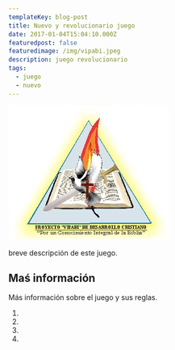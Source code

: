 ```yaml
---
templateKey: blog-post
title: Nuevo y revolucionario juego
date: 2017-01-04T15:04:10.000Z
featuredpost: false
featuredimage: /img/vipabi.jpeg
description: juego revolucionario
tags:
  - juego
  - nuevo
---
```

![vipabi](/img/vipabi.jpeg)

breve descripción de este juego.

## Maś información

Más información sobre el juego y sus reglas.

1. 
2. 
3. 
4.

